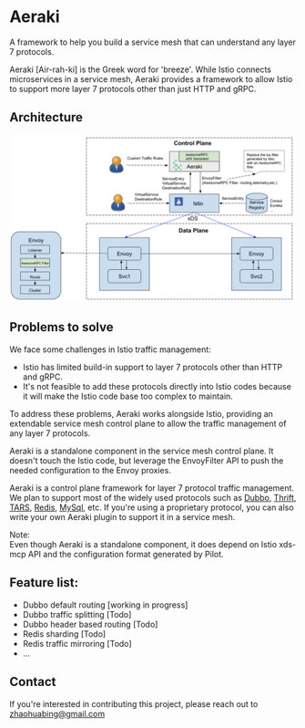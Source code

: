 # Aeraki

A framework to help you build a service mesh that can understand any layer 7 protocols.

Aeraki [Air-rah-ki] is the Greek word for 'breeze'. While Istio connects microservices in a service mesh, Aeraki provides a framework to allow Istio to support more layer 7 protocols other than just HTTP and gRPC.

## Architecture
![ Aeraki ](docs/aeraki.png)

## Problems to solve

We face some challenges in Istio traffic management:
* Istio has limited build-in support to layer 7 protocols other than HTTP and gRPC.
* It's not feasible to add these protocols directly into Istio codes because it will make the Istio code base too complex to maintain.

To address these problems,  Aeraki works alongside Istio, providing an extendable service mesh control plane to allow the traffic management of any layer 7 protocols.

Aeraki is a standalone component in the service mesh control plane. It doesn't touch the Istio code, but leverage the EnvoyFilter API to push the needed configuration to the Envoy proxies.

Aeraki is a control plane framework for layer 7 protocol traffic management.  We plan to support most of the widely used protocols such as [Dubbo](http://dubbo.apache.org/), [Thrift](https://thrift.apache.org/), [TARS](https://tarscloud.org/), [Redis](https://redis.io/topics/cluster-tutorial), [MySql](https://www.mysql.com/), etc. If you're using a proprietary protocol, you can also write your own Aeraki plugin to support it in a service mesh.

Note:  
Even though Aeraki is a standalone component, it does depend on Istio xds-mcp API and the configuration format generated by Pilot. 

## Feature list:
* Dubbo default routing      [working in progress]    
* Dubbo traffic splitting    [Todo]
* Dubbo header based routing [Todo]
* Redis sharding             [Todo]
* Redis traffic mirroring    [Todo]
* ...

## Contact
If you're interested in contributing this project, please reach out to zhaohuabing@gmail.com